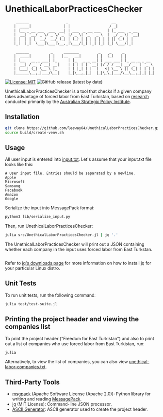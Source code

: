 # UnethicalLaborPracticesChecker


```text
     ______                 _                    __           
    |  ____|               | |                  / _|          
    | |__ _ __ ___  ___  __| | ___  _ __ ___   | |_ ___  _ __ 
    |  __| '__/ _ \/ _ \/ _` |/ _ \| '_ ` _ \  |  _/ _ \| '__|
    | |  | | |  __/  __/ (_| | (_) | | | | | | | || (_) | |   
    |_|  |_|  \___|\___|\__,_|\___/|_| |_| |_| |_| \___/|_|  
    
     ______          _     _______         _    _     _              
    |  ____|        | |   |__   __|       | |  (_)   | |             
    | |__   __ _ ___| |_     | |_   _ _ __| | ___ ___| |_ __ _ _ __  
    |  __| / _` / __| __|    | | | | | '__| |/ / / __| __/ _` | '_ \ 
    | |___| (_| \__ \ |_     | | |_| | |  |   <| \__ \ || (_| | | | |
    |______\__,_|___/\__|    |_|\__,_|_|  |_|\_\_|___/\__\__,_|_| |_|
```


[![License: MIT](https://img.shields.io/badge/License-MIT-yellow.svg)](https://opensource.org/licenses/MIT)
![GitHub release (latest by date)](https://img.shields.io/github/v/release/leeway64/UnethicalLaborPracticesChecker)

UnethicalLaborPracticesChecker is a tool that checks if a given company takes advantage of forced
labor from East Turkistan, based on [research](https://www.aspi.org.au/report/uyghurs-sale)
conducted primarily by the [Australian Strategic Policy Institute](https://www.aspi.org.au/).


## Installation

```bash
git clone https://github.com/leeway64/UnethicalLaborPracticesChecker.git
source build/create-venv.sh
```


## Usage

All user input is entered into [input.txt](include/input.txt). Let's assume that your input.txt file looks like this:

```text
# User input file. Entries should be separated by a newline.
Apple
Microsoft
Samsung
Facebook
Amazon
Google
```

Serialize the input into MessagePack format:

```bash
python3 lib/serialize_input.py
```

Then, run UnethicalLaborPracticesChecker:

```bash
julia src/UnethicalLaborPracticesChecker.jl | jq '.'
```

The UnethicalLaborPracticesChecker will print out a JSON containing whether each company in the
input uses forced labor from East Turkstan.

```json

```

Refer to [jq's downloads page](https://stedolan.github.io/jq/download/) for more information on how
to install jq for your particular Linux distro.


## Unit Tests

To run unit tests, run the following command:

```bash
julia test/test-suite.jl
```


## Printing the project header and viewing the companies list

To print the project header ("Freedom for East Turkistan") and also to print out a list of companies
who use forced labor from East Turkistan, run:

```bash
julia
```

Alternatively, to view the list of companies, you can also view
[unethical-labor-companies.txt](doc/unethical-labor-companies.txt).


## Third-Party Tools

- [msgpack](https://pypi.org/project/msgpack/) (Apache Software License (Apache 2.0)): Python
library for writing and reading [MessagePack](https://msgpack.org/).
- [jq](https://stedolan.github.io/jq/) (MIT License): Command-line JSON processor.
- [ASCII Generator](http://www.network-science.de/ascii/): ASCII generator used to create the project header.
